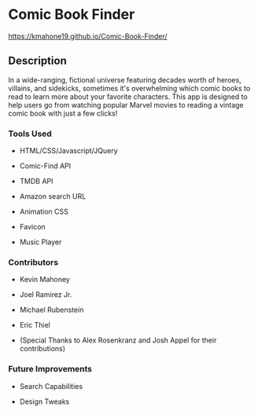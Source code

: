 # Comic Book Finder
https://kmahone19.github.io/Comic-Book-Finder/

## Description

In a wide-ranging, fictional universe featuring decades worth of heroes, villains, and sidekicks, sometimes it's overwhelming which comic books to read to learn more about your favorite characters.  This app is designed to help users go from watching popular Marvel movies to reading a vintage comic book with just a few clicks!

### Tools Used 

- HTML/CSS/Javascript/JQuery

- Comic-Find API

- TMDB API

- Amazon search URL

- Animation CSS

- Favicon 

- Music Player

### Contributors

- Kevin Mahoney

- Joel Ramirez Jr.

- Michael Rubenstein

- Eric Thiel

- (Special Thanks to Alex Rosenkranz and Josh Appel for their contributions)

### Future Improvements

- Search Capabilities

- Design Tweaks